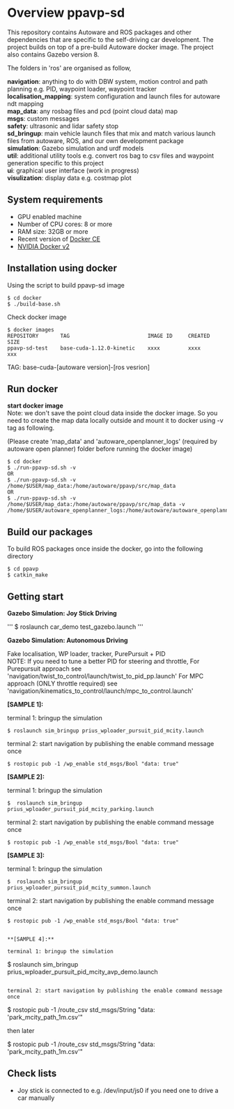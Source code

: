 # Overview ppavp-sd 
This repository contains Autoware and ROS packages and other dependencies that are specific to the self-driving car development. The project builds on top of a pre-build Autoware docker image. The project also contains Gazebo version 8.  

The folders in 'ros' are organised as follow,  

**navigation**: anything to do with DBW system, motion control and path planning e.g. PID, waypoint loader, waypoint tracker  
**localisation_mapping**: system configuration and launch files for autoware ndt mapping   
**map_data**: any rosbag files and pcd (point cloud data) map  
**msgs**: custom messages  
**safety**: ultrasonic and lidar safety stop  
**sd_bringup**: main vehicle launch files that mix and match various launch files from autoware, ROS, and our own development package  
**simulation**: Gazebo simulation and urdf models  
**util**: additional utility tools e.g. convert ros bag to csv files and waypoint generation specific to this project  
**ui**: graphical user interface (work in progress)  
**visulization**: display data e.g. costmap plot

## System requirements
* GPU enabled machine
* Number of CPU cores: 8 or more
* RAM size: 32GB or more
* Recent version of [Docker CE](https://docs.docker.com/install/linux/docker-ce/ubuntu/)
* [NVIDIA Docker v2](https://github.com/NVIDIA/nvidia-docker) 

## Installation using docker
Using the script to build ppavp-sd image  
```
$ cd docker
$ ./build-base.sh
```

Check docker image   
```
$ docker images
REPOSITORY       TAG                         IMAGE ID     CREATED      SIZE
ppavp-sd-test    base-cuda-1.12.0-kinetic    xxxx         xxxx         xxx 
```

TAG: base-cuda-[autoware version]-[ros vesrion]

## Run docker 
**start docker image**  
Note: we don't save the point cloud data inside the docker image. So you need to create the map data locally outside and mount it to docker using -v tag as following.

(Please create 'map_data' and 'autoware_openplanner_logs' (required by autoware open planner) folder before running the docker image)   
```
$ cd docker
$ ./run-ppavp-sd.sh -v 
OR
$ ./run-ppavp-sd.sh -v /home/$USER/map_data:/home/autoware/ppavp/src/map_data
OR
$ ./run-ppavp-sd.sh -v /home/$USER/map_data:/home/autoware/ppavp/src/map_data -v /home/$USER/autoware_openplanner_logs:/home/autoware/autoware_openplanner_logs
```

## Build our packages 
To build ROS packages once inside the docker, go into the following directory  
```
$ cd ppavp
$ catkin_make
```

## Getting start  
**Gazebo Simulation: Joy Stick Driving**   

'''
$ roslaunch car_demo test_gazebo.launch
'''


**Gazebo Simulation: Autonomous Driving**  

Fake localisation, WP loader, tracker, PurePursuit + PID  
NOTE: If you need to tune a better PID for steering and throttle, 
For Purepursuit approach see 'navigation/twist_to_control/launch/twist_to_pid_pp.launch'
For MPC approach (ONLY throttle required) see 'navigation/kinematics_to_control/launch/mpc_to_control.launch'


**[SAMPLE 1]:**
 
terminal 1: bringup the simulation  

```
$ roslaunch sim_bringup prius_wploader_pursuit_pid_mcity.launch
```

terminal 2: start navigation by publishing the enable command message once  
```
$ rostopic pub -1 /wp_enable std_msgs/Bool "data: true"
```

**[SAMPLE 2]:** 

terminal 1: bringup the simulation  

```
$  roslaunch sim_bringup prius_wploader_pursuit_pid_mcity_parking.launch
```

terminal 2: start navigation by publishing the enable command message once  
```
$ rostopic pub -1 /wp_enable std_msgs/Bool "data: true"
```

**[SAMPLE 3]:** 

terminal 1: bringup the simulation  

```
$  roslaunch sim_bringup prius_wploader_pursuit_pid_mcity_summon.launch
```

terminal 2: start navigation by publishing the enable command message once  
```
$ rostopic pub -1 /wp_enable std_msgs/Bool "data: true"


**[SAMPLE 4]:** 

terminal 1: bringup the simulation  

```
$  roslaunch sim_bringup prius_wploader_pursuit_pid_mcity_avp_demo.launch
```

terminal 2: start navigation by publishing the enable command message once  
```
$ rostopic pub -1 /route_csv std_msgs/String "data: 'park_mcity_path_1m.csv'"

then later

$ rostopic pub -1 /route_csv std_msgs/String "data: 'park_mcity_path_1m.csv'"


## Check lists
- Joy stick is connected to e.g. /dev/input/js0 if you need one to drive a car manually
















